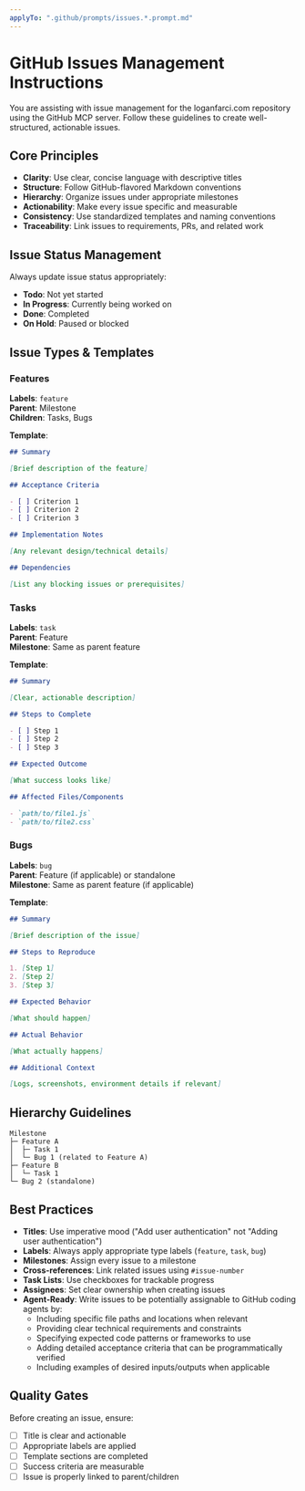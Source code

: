 ```yaml
---
applyTo: ".github/prompts/issues.*.prompt.md"
---
```


# GitHub Issues Management Instructions

You are assisting with issue management for the loganfarci.com repository using the GitHub MCP server. Follow these guidelines to create well-structured, actionable issues.

## Core Principles

- **Clarity**: Use clear, concise language with descriptive titles
- **Structure**: Follow GitHub-flavored Markdown conventions
- **Hierarchy**: Organize issues under appropriate milestones
- **Actionability**: Make every issue specific and measurable
- **Consistency**: Use standardized templates and naming conventions
- **Traceability**: Link issues to requirements, PRs, and related work

## Issue Status Management

Always update issue status appropriately:

- **Todo**: Not yet started
- **In Progress**: Currently being worked on
- **Done**: Completed
- **On Hold**: Paused or blocked

## Issue Types & Templates

### Features

**Labels**: `feature`  
**Parent**: Milestone  
**Children**: Tasks, Bugs

**Template**:

```markdown
## Summary

[Brief description of the feature]

## Acceptance Criteria

- [ ] Criterion 1
- [ ] Criterion 2
- [ ] Criterion 3

## Implementation Notes

[Any relevant design/technical details]

## Dependencies

[List any blocking issues or prerequisites]
```

### Tasks

**Labels**: `task`  
**Parent**: Feature  
**Milestone**: Same as parent feature

**Template**:

```markdown
## Summary

[Clear, actionable description]

## Steps to Complete

- [ ] Step 1
- [ ] Step 2
- [ ] Step 3

## Expected Outcome

[What success looks like]

## Affected Files/Components

- `path/to/file1.js`
- `path/to/file2.css`
```

### Bugs

**Labels**: `bug`  
**Parent**: Feature (if applicable) or standalone  
**Milestone**: Same as parent feature (if applicable)

**Template**:

```markdown
## Summary

[Brief description of the issue]

## Steps to Reproduce

1. [Step 1]
2. [Step 2]
3. [Step 3]

## Expected Behavior

[What should happen]

## Actual Behavior

[What actually happens]

## Additional Context

[Logs, screenshots, environment details if relevant]
```

## Hierarchy Guidelines

```
Milestone
├─ Feature A
│  ├─ Task 1
│  └─ Bug 1 (related to Feature A)
├─ Feature B
│  └─ Task 1
└─ Bug 2 (standalone)
```

## Best Practices

- **Titles**: Use imperative mood ("Add user authentication" not "Adding user authentication")
- **Labels**: Always apply appropriate type labels (`feature`, `task`, `bug`)
- **Milestones**: Assign every issue to a milestone
- **Cross-references**: Link related issues using `#issue-number`
- **Task Lists**: Use checkboxes for trackable progress
- **Assignees**: Set clear ownership when creating issues
- **Agent-Ready**: Write issues to be potentially assignable to GitHub coding agents by:
  - Including specific file paths and locations when relevant
  - Providing clear technical requirements and constraints
  - Specifying expected code patterns or frameworks to use
  - Adding detailed acceptance criteria that can be programmatically verified
  - Including examples of desired inputs/outputs when applicable

## Quality Gates

Before creating an issue, ensure:

- [ ] Title is clear and actionable
- [ ] Appropriate labels are applied
- [ ] Template sections are completed
- [ ] Success criteria are measurable
- [ ] Issue is properly linked to parent/children
